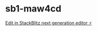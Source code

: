 # sb1-maw4cd

[Edit in StackBlitz next generation editor ⚡️](https://stackblitz.com/~/github.com/Anas15102/sb1-maw4cd)